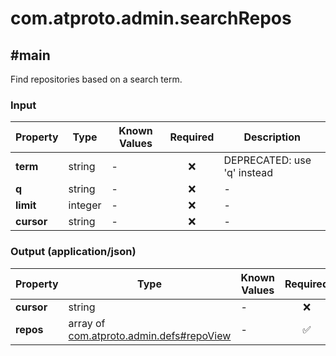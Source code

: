 # com.atproto.admin.searchRepos

## #main

Find repositories based on a search term.

### Input

| Property | Type | Known Values | Required | Description |
| --- | --- | --- | :---: | --- |
| **term** | string | - | ❌ | DEPRECATED: use 'q' instead |
| **q** | string | - | ❌ | - |
| **limit** | integer | - | ❌ | - |
| **cursor** | string | - | ❌ | - |

### Output (application/json)

| Property | Type | Known Values | Required | Description |
| --- | --- | --- | :---: | --- |
| **cursor** | string | - | ❌ | - |
| **repos** | array of [com.atproto.admin.defs#repoView](../../../../lexiconscom/atproto/admin/defs.md#repoview) | - | ✅ | - |
